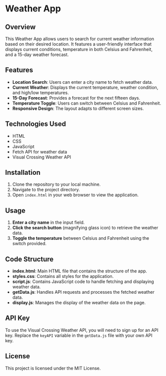 # Weather App

## Overview

This Weather App allows users to search for current weather information based on their desired location. It features a user-friendly interface that displays current conditions, temperature in both Celsius and Fahrenheit, and a 15-day weather forecast.

## Features

- **Location Search**: Users can enter a city name to fetch weather data.
- **Current Weather**: Displays the current temperature, weather condition, and high/low temperatures.
- **15-Day Forecast**: Provides a forecast for the next fifteen days.
- **Temperature Toggle**: Users can switch between Celsius and Fahrenheit.
- **Responsive Design**: The layout adapts to different screen sizes.

## Technologies Used

- HTML
- CSS
- JavaScript
- Fetch API for weather data
- Visual Crossing Weather API

## Installation

1. Clone the repository to your local machine.
2. Navigate to the project directory.
3. Open `index.html` in your web browser to view the application.

## Usage

1. **Enter a city name** in the input field.
2. **Click the search button** (magnifying glass icon) to retrieve the weather data.
3. **Toggle the temperature** between Celsius and Fahrenheit using the switch provided.

## Code Structure

- **index.html**: Main HTML file that contains the structure of the app.
- **styles.css**: Contains all styles for the application.
- **script.js**: Contains JavaScript code to handle fetching and displaying weather data.
- **getData.js**: Handles API requests and processes the fetched weather data.
- **display.js**: Manages the display of the weather data on the page.

## API Key

To use the Visual Crossing Weather API, you will need to sign up for an API key. Replace the `keyAPI` variable in the `getData.js` file with your own API key.

## License

This project is licensed under the MIT License.